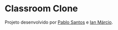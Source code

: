 # Classroom Clone

<p>
  Projeto desenvolvido por <a href="github.com/Pablo87996">Pablo Santos</a> e <a href="github.com/Ianhx06">Ian Márcio</a>.
</p>
